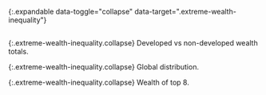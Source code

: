 {:.expandable data-toggle="collapse" data-target=".extreme-wealth-inequality"}
##

{:.extreme-wealth-inequality.collapse}
Developed vs non-developed wealth totals.

{:.extreme-wealth-inequality.collapse}
Global distribution.

{:.extreme-wealth-inequality.collapse}
Wealth of top 8.
